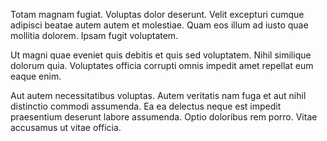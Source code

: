 Totam magnam fugiat. Voluptas dolor deserunt. Velit excepturi cumque adipisci beatae autem autem et molestiae. Quam eos illum ad iusto quae mollitia dolorem. Ipsam fugit voluptatem.
 Ut magni quae eveniet quis debitis et quis sed voluptatem. Nihil similique dolorum quia. Voluptates officia corrupti omnis impedit amet repellat eum eaque enim.
 Aut autem necessitatibus voluptas. Autem veritatis nam fuga et aut nihil distinctio commodi assumenda. Ea ea delectus neque est impedit praesentium deserunt labore assumenda. Optio doloribus rem porro. Vitae accusamus ut vitae officia.